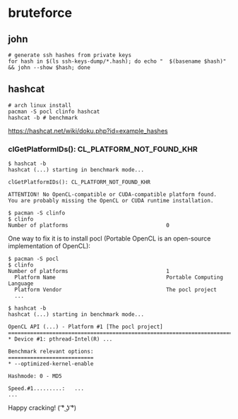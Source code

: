 # bruteforce

## john

    # generate ssh hashes from private keys
    for hash in $(ls ssh-keys-dump/*.hash); do echo "  $(basename $hash)" && john --show $hash; done

## hashcat

    # arch linux install
    pacman -S pocl clinfo hashcat
    hashcat -b # benchmark

https://hashcat.net/wiki/doku.php?id=example_hashes

### clGetPlatformIDs(): CL_PLATFORM_NOT_FOUND_KHR

    $ hashcat -b
    hashcat (...) starting in benchmark mode...
    
    clGetPlatformIDs(): CL_PLATFORM_NOT_FOUND_KHR
    
    ATTENTION! No OpenCL-compatible or CUDA-compatible platform found.
    You are probably missing the OpenCL or CUDA runtime installation.
    
    $ pacman -S clinfo
    $ clinfo 
    Number of platforms                               0

One way to fix it is to install pocl (Portable OpenCL is an open-source implementation of OpenCL):

    $ pacman -S pocl
    $ clinfo
    Number of platforms                               1
      Platform Name                                   Portable Computing Language
      Platform Vendor                                 The pocl project
      ...
    
    $ hashcat -b
    hashcat (...) starting in benchmark mode...
    
    OpenCL API (...) - Platform #1 [The pocl project]
    =========================================================================================================================
    * Device #1: pthread-Intel(R) ...
    
    Benchmark relevant options:
    ===========================
    * --optimized-kernel-enable
    
    Hashmode: 0 - MD5
    
    Speed.#1.........:   ...
    ...

Happy cracking! ( ͡° ͜ʖ ͡°)
